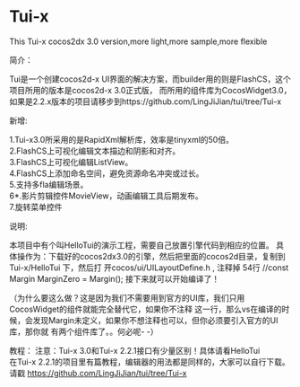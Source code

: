 Tui-x
=====

This Tui-x cocos2dx 3.0 version,more light,more sample,more flexible

简介：

Tui是一个创建cocos2d-x UI界面的解决方案，而builder用的则是FlashCS，这个项目所用的版本是cocos2d-x 3.0正式版，
而所用的组件库为CocosWidget3.0，如果是2.2.x版本的项目请移步到https://github.com/LingJiJian/tui/tree/Tui-x

新增:

1.Tui-x3.0所采用的是RapidXml解析库，效率是tinyxml的50倍。									
2.FlashCS上可视化编辑文本描边和阴影和对齐。												
3.FlashCS上可视化编辑ListView。														
4.FlashCS上添加命名空间，避免资源命名冲突或过长。											
5.支持多fla编辑场景。																		
6*.影片剪辑控件MovieView，动画编辑工具后期发布。	
7.旋转菜单控件										

说明:

本项目中有个叫HelloTui的演示工程，需要自己放置引擎代码到相应的位置。
具体操作为：下载好的cocos2dx3.0的引擎，然后把里面的cocos2d目录，复制到Tui-x/HelloTui 下，然后打
开cocos/ui/UILayoutDefine.h , 注释掉 54行 //const Margin MarginZero = Margin(); 
接下来就可以开始编译了！

（为什么要这么做？这是因为我们不需要用到官方的UI库，我们只用CocosWidget的组件就能完全替代它，如果你不注释
这一行，那么vs在编译的时候，会发现Margin未定义，如果你不想注释也可以，但你必须要引入官方的UI库，那你就
有两个组件库了。。何必呢- -）

教程：
注意：Tui-x 3.0和Tui-x 2.2.1接口有少量区别！具体请看HelloTui							
在Tui-x 2.2.1的项目里有篇教程，编辑器的用法都是同样的，大家可以自行下载。
请戳 https://github.com/LingJiJian/tui/tree/Tui-x